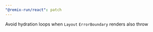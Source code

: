 ```yaml
---
"@remix-run/react": patch
---
```


Avoid hydration loops when `Layout` `ErrorBoundary` renders also throw
